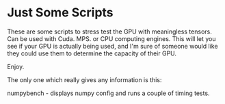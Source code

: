 # Just Some Scripts

These are some scripts to stress test the GPU with meaningless tensors. Can be used with Cuda. MPS. or CPU computing engines.  This will let you see if your GPU is actually being used, and I'm sure of someone would like they could use them to determine the capacity of their GPU.

Enjoy.


The only one which really gives any information is this:

numpybench  - displays numpy config and runs a couple of timing tests.
